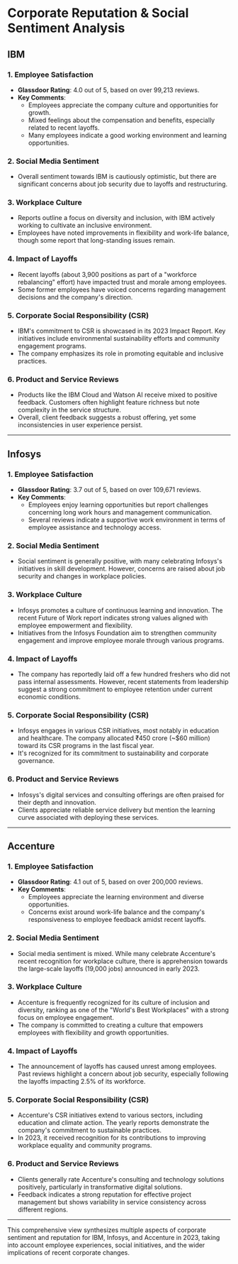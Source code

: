 # Corporate Reputation & Social Sentiment Analysis

## IBM

### 1. Employee Satisfaction
- **Glassdoor Rating**: 4.0 out of 5, based on over 99,213 reviews.
- **Key Comments**:
  - Employees appreciate the company culture and opportunities for growth.
  - Mixed feelings about the compensation and benefits, especially related to recent layoffs.
  - Many employees indicate a good working environment and learning opportunities.

### 2. Social Media Sentiment
- Overall sentiment towards IBM is cautiously optimistic, but there are significant concerns about job security due to layoffs and restructuring.

### 3. Workplace Culture
- Reports outline a focus on diversity and inclusion, with IBM actively working to cultivate an inclusive environment.
- Employees have noted improvements in flexibility and work-life balance, though some report that long-standing issues remain.

### 4. Impact of Layoffs
- Recent layoffs (about 3,900 positions as part of a "workforce rebalancing" effort) have impacted trust and morale among employees.
- Some former employees have voiced concerns regarding management decisions and the company's direction.

### 5. Corporate Social Responsibility (CSR)
- IBM's commitment to CSR is showcased in its 2023 Impact Report. Key initiatives include environmental sustainability efforts and community engagement programs.
- The company emphasizes its role in promoting equitable and inclusive practices.

### 6. Product and Service Reviews
- Products like the IBM Cloud and Watson AI receive mixed to positive feedback. Customers often highlight feature richness but note complexity in the service structure.
- Overall, client feedback suggests a robust offering, yet some inconsistencies in user experience persist.

---

## Infosys

### 1. Employee Satisfaction
- **Glassdoor Rating**: 3.7 out of 5, based on over 109,671 reviews.
- **Key Comments**:
  - Employees enjoy learning opportunities but report challenges concerning long work hours and management communication.
  - Several reviews indicate a supportive work environment in terms of employee assistance and technology access.

### 2. Social Media Sentiment
- Social sentiment is generally positive, with many celebrating Infosys's initiatives in skill development. However, concerns are raised about job security and changes in workplace policies.

### 3. Workplace Culture
- Infosys promotes a culture of continuous learning and innovation. The recent Future of Work report indicates strong values aligned with employee empowerment and flexibility.
- Initiatives from the Infosys Foundation aim to strengthen community engagement and improve employee morale through various programs.

### 4. Impact of Layoffs
- The company has reportedly laid off a few hundred freshers who did not pass internal assessments. However, recent statements from leadership suggest a strong commitment to employee retention under current economic conditions.

### 5. Corporate Social Responsibility (CSR)
- Infosys engages in various CSR initiatives, most notably in education and healthcare. The company allocated ₹450 crore (~$60 million) toward its CSR programs in the last fiscal year.
- It's recognized for its commitment to sustainability and corporate governance.

### 6. Product and Service Reviews
- Infosys's digital services and consulting offerings are often praised for their depth and innovation.
- Clients appreciate reliable service delivery but mention the learning curve associated with deploying these services.

---

## Accenture

### 1. Employee Satisfaction
- **Glassdoor Rating**: 4.1 out of 5, based on over 200,000 reviews.
- **Key Comments**:
  - Employees appreciate the learning environment and diverse opportunities.
  - Concerns exist around work-life balance and the company's responsiveness to employee feedback amidst recent layoffs.

### 2. Social Media Sentiment
- Social media sentiment is mixed. While many celebrate Accenture's recent recognition for workplace culture, there is apprehension towards the large-scale layoffs (19,000 jobs) announced in early 2023.

### 3. Workplace Culture
- Accenture is frequently recognized for its culture of inclusion and diversity, ranking as one of the "World's Best Workplaces" with a strong focus on employee engagement.
- The company is committed to creating a culture that empowers employees with flexibility and growth opportunities.

### 4. Impact of Layoffs
- The announcement of layoffs has caused unrest among employees. Past reviews highlight a concern about job security, especially following the layoffs impacting 2.5% of its workforce.

### 5. Corporate Social Responsibility (CSR)
- Accenture's CSR initiatives extend to various sectors, including education and climate action. The yearly reports demonstrate the company's commitment to sustainable practices.
- In 2023, it received recognition for its contributions to improving workplace equality and community programs.

### 6. Product and Service Reviews
- Clients generally rate Accenture's consulting and technology solutions positively, particularly in transformative digital solutions.
- Feedback indicates a strong reputation for effective project management but shows variability in service consistency across different regions.

---

This comprehensive view synthesizes multiple aspects of corporate sentiment and reputation for IBM, Infosys, and Accenture in 2023, taking into account employee experiences, social initiatives, and the wider implications of recent corporate changes.